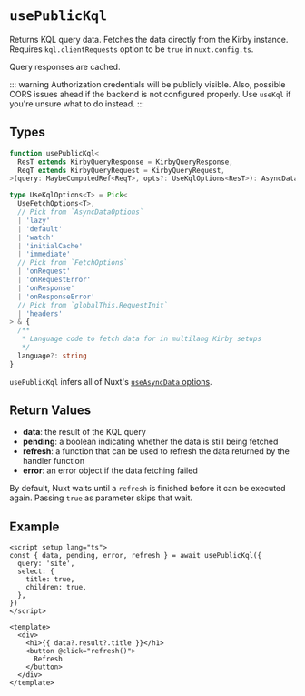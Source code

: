 # `usePublicKql`

Returns KQL query data. Fetches the data directly from the Kirby instance. Requires `kql.clientRequests` option to be `true` in `nuxt.config.ts`.

Query responses are cached.

::: warning
Authorization credentials will be publicly visible. Also, possible CORS issues ahead if the backend is not configured properly. Use `useKql` if you're unsure what to do instead.
:::

## Types

```ts
function usePublicKql<
  ResT extends KirbyQueryResponse = KirbyQueryResponse,
  ReqT extends KirbyQueryRequest = KirbyQueryRequest,
>(query: MaybeComputedRef<ReqT>, opts?: UseKqlOptions<ResT>): AsyncData<ResT, true | FetchError>

type UseKqlOptions<T> = Pick<
  UseFetchOptions<T>,
  // Pick from `AsyncDataOptions`
  | 'lazy'
  | 'default'
  | 'watch'
  | 'initialCache'
  | 'immediate'
  // Pick from `FetchOptions`
  | 'onRequest'
  | 'onRequestError'
  | 'onResponse'
  | 'onResponseError'
  // Pick from `globalThis.RequestInit`
  | 'headers'
> & {
  /**
   * Language code to fetch data for in multilang Kirby setups
   */
  language?: string
}
```

`usePublicKql` infers all of Nuxt's [`useAsyncData` options](https://v3.nuxtjs.org/api/composables/use-async-data#params).

## Return Values

- **data**: the result of the KQL query
- **pending**: a boolean indicating whether the data is still being fetched
- **refresh**: a function that can be used to refresh the data returned by the handler function
- **error**: an error object if the data fetching failed

By default, Nuxt waits until a `refresh` is finished before it can be executed again. Passing `true` as parameter skips that wait.

## Example

```vue
<script setup lang="ts">
const { data, pending, error, refresh } = await usePublicKql({
  query: 'site',
  select: {
    title: true,
    children: true,
  },
})
</script>

<template>
  <div>
    <h1>{{ data?.result?.title }}</h1>
    <button @click="refresh()">
      Refresh
    </button>
  </div>
</template>
```
